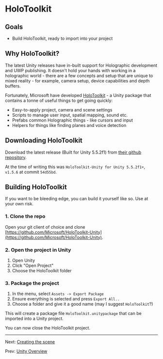 # HoloToolkit

## Goals

* Build HoloToolkit, ready to import into your project

## Why HoloToolkit?

The latest Unity releases have in-built support for Holographic development and UWP publishing. It doesn't hold your hands
with working in a holographic world - there are a few concepts and setup that are unique to mixed reality - for example, camera
setup, device capabilities and depth buffers.

Fortunately, Microsoft have developed [HoloToolkit](https://github.com/Microsoft/HoloToolkit-Unity) - a Unity package that
contains a tonne of useful things to get going quickly:

* Easy-to-apply project, camera and scene settings
* Scripts to manage user input, spatial mapping, sound etc.
* Prefabs common Holographic things - like cursors and input
* Helpers for things like finding planes and voice detection

## Downloading HoloToolkit

Download the latest release (Built for Unity 5.5.2f1) from [their github repository](https://github.com/Microsoft/HoloToolkit-Unity/releases).

At the time of writing this was `HoloToolkit-Unity for Unity 5.5.2f1+`, `v1.5.6` at commit `54d55bd`.

## Building HoloToolkit

If you want to be bleeding edge, you can build it yourself like so.  Use at your own risk.

### 1. Clone the repo

Open your git client of choice and clone [https://github.com/Microsoft/HoloToolkit-Unity](https://github.com/Microsoft/HoloToolkit-Unity).

### 2. Open the project in Unity

1. Open Unity
2. Click "Open Project"
3. Choose the HoloToolkit folder 

### 3. Package the project

1. In the menu, select `Assets -> Export Package`
2. Ensure everything is selected and press `Export All..`
3. Choose a folder and give it a good name (may I suggest `HoloToolkit`?)

This will create a package file `HoloToolkit.unitypackage` that can be imported into a Unity project.  

You can now close the HoloToolkit project.

---
Next: [Creating the scene](4-create-the-scene.md)

Prev: [Unity Overview](2-unity-overview.md)